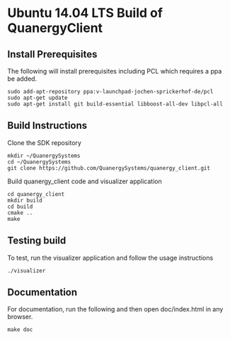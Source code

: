 # Ubuntu 14.04 LTS Build of QuanergyClient

## Install Prerequisites
The following will install prerequisites including PCL which requires a ppa be added.

```
sudo add-apt-repository ppa:v-launchpad-jochen-sprickerhof-de/pcl
sudo apt-get update
sudo apt-get install git build-essential libboost-all-dev libpcl-all 
```
## Build Instructions
Clone the SDK repository

```
mkdir ~/QuanergySystems
cd ~/QuanergySystems
git clone https://github.com/QuanergySystems/quanergy_client.git
```
Build quanergy_client code and visualizer application

```
cd quanergy_client
mkdir build
cd build
cmake ..
make
```
## Testing build
To test, run the visualizer application and follow the usage instructions

```
./visualizer 
```
## Documentation
For documentation, run the following and then open doc/index.html in any browser.

```
make doc
```
